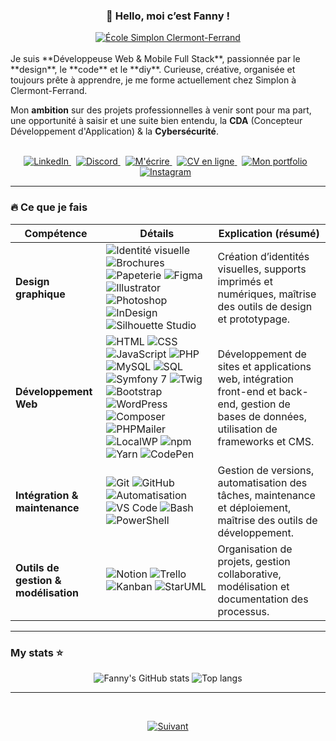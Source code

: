 <div align="center">
  <h3>👋 Hello, moi c’est Fanny !</h3>
  <a href="https://www.simplon.co/campus/clermont-ferrand">
    <img src="https://img.shields.io/badge/Simplon%20Clermont--Ferrand-001F54?style=for-the-badge&logo=simplon&logoColor=white" alt="École Simplon Clermont-Ferrand" />
  </a>
</div>
<br>
Je suis **Développeuse Web & Mobile Full Stack**, passionnée par le **design**, le **code** et le **diy**. Curieuse, créative, organisée et toujours prête à apprendre, je me forme actuellement chez Simplon à Clermont-Ferrand.

Mon **ambition** sur des projets professionnelles à venir sont pour ma part, une opportunité à saisir et une suite bien entendu, la **CDA** (Concepteur Développement d'Application) & la **Cybersécurité**.
<br><br>

<p align="center">
  <a href="https://www.linkedin.com/in/fannysaez" style="margin-right: 8px;">
    <img src="https://img.shields.io/badge/Profil%20Linkedin-0077B5?style=for-the-badge&logo=linkedin&logoColor=white" alt="LinkedIn" />
  </a>
  <a href="https://discord.gg/rBD5jbvx" style="margin-right: 8px;">
    <img src="https://img.shields.io/badge/Discord-5865F2?style=for-the-badge&logo=discord&logoColor=white" alt="Discord" />
  </a>
  <a href="mailto:design.dev.diy@gmail.com" style="margin-right: 8px;">
    <img src="https://img.shields.io/badge/Contactez%20moi%20ici-EA4335?style=for-the-badge&logo=gmail&logoColor=white" alt="M'écrire" />
  </a>
  <a href="https://fannysaez.github.io/cv-en-ligne" style="margin-right: 8px;">
    <img src="https://img.shields.io/badge/CV%20en%20ligne-4CAF50?style=for-the-badge&logo=read-the-docs&logoColor=white" alt="CV en ligne" />
  </a>
  <a href="https://fannysaez.github.io/my_portfolio" style="margin-right: 8px;">
    <img src="https://img.shields.io/badge/Mon%20portfolio-FFB300?style=for-the-badge&logo=portfolio&logoColor=white" alt="Mon portfolio" />
  </a>
  <a href="https://www.instagram.com/designdevwebdiy/" style="margin-right: 8px;">
    <img src="https://img.shields.io/badge/Instagram-E4405F?style=for-the-badge&logo=instagram&logoColor=white" alt="Instagram" />
  </a>
</p>

---
### 🔥 Ce que je fais

| Compétence                     | Détails                                                                 | Explication (résumé) |
|--------------------------------|-------------------------------------------------------------------------|----------------------|
| **Design graphique**           | ![Identité visuelle](https://img.shields.io/badge/Identité%20visuelle-Design-orange) ![Brochures](https://img.shields.io/badge/Brochures-Print-blue) ![Papeterie](https://img.shields.io/badge/Papeterie%20personnalisée-Création-lightgrey) ![Figma](https://img.shields.io/badge/Figma-Prototype-red) ![Illustrator](https://img.shields.io/badge/Illustrator-Design-orange) ![Photoshop](https://img.shields.io/badge/Photoshop-Image-31A8FF) ![InDesign](https://img.shields.io/badge/InDesign-Print-magenta) ![Silhouette Studio](https://img.shields.io/badge/Silhouette%20Studio-Création-7DA7D9) | Création d’identités visuelles, supports imprimés et numériques, maîtrise des outils de design et prototypage. |
| **Développement Web**          | ![HTML](https://img.shields.io/badge/HTML-5-orange) ![CSS](https://img.shields.io/badge/CSS-3-blue) ![JavaScript](https://img.shields.io/badge/JavaScript-ES6-yellow) ![PHP](https://img.shields.io/badge/PHP-8.3-blueviolet) ![MySQL](https://img.shields.io/badge/MySQL-Database-lightblue) ![SQL](https://img.shields.io/badge/SQL-Database-orange) ![Symfony 7](https://img.shields.io/badge/Symfony-7-black) ![Twig](https://img.shields.io/badge/Twig-Template-brightgreen) ![Bootstrap](https://img.shields.io/badge/Bootstrap-5-purple) ![WordPress](https://img.shields.io/badge/WordPress-CMS-21759B) ![Composer](https://img.shields.io/badge/Composer-Dépendances-885630) ![PHPMailer](https://img.shields.io/badge/PHPMailer-Emailing-critical) ![LocalWP](https://img.shields.io/badge/LocalWP-Dev%20Env%20local-blue) ![npm](https://img.shields.io/badge/npm-Package-red) ![Yarn](https://img.shields.io/badge/Yarn-Dependency-blue) ![CodePen](https://img.shields.io/badge/CodePen-Playground-black) | Développement de sites et applications web, intégration front-end et back-end, gestion de bases de données, utilisation de frameworks et CMS. |
| **Intégration & maintenance**  | ![Git](https://img.shields.io/badge/Git-Version%20control-orange) ![GitHub](https://img.shields.io/badge/GitHub-Repo-black) ![Automatisation](https://img.shields.io/badge/Tâches-Automatisation-success) ![VS Code](https://img.shields.io/badge/VS%20Code-Editor-007ACC) ![Bash](https://img.shields.io/badge/Bash-Terminal-4EAA25) ![PowerShell](https://img.shields.io/badge/PowerShell-Terminal-012456) | Gestion de versions, automatisation des tâches, maintenance et déploiement, maîtrise des outils de développement. |
| **Outils de gestion & modélisation** | ![Notion](https://img.shields.io/badge/Notion-Docs-black) ![Trello](https://img.shields.io/badge/Trello-Board-0079BF) ![Kanban](https://img.shields.io/badge/Kanban-Workflow-yellowgreen) ![StarUML](https://img.shields.io/badge/StarUML-Modélisation-blue) | Organisation de projets, gestion collaborative, modélisation et documentation des processus. |

---

### My stats ⭐

<p align="center">
  <img alt="Fanny's GitHub stats" src="https://github-readme-stats.vercel.app/api?username=fannysaez&show_icons=true&theme=transparent"/>
  <img alt="Top langs" src="https://github-readme-stats.vercel.app/api/top-langs/?username=fannysaez&layout=compact&langs_count=8"/>
</p>

---
<br>
<p align="center">
  <a href="profile/projets-et-realisations.md">
    <img src="https://img.shields.io/badge/Suivant-4CAF50?style=for-the-badge&logoColor=white" alt="Suivant" />
  </a>
</p>
